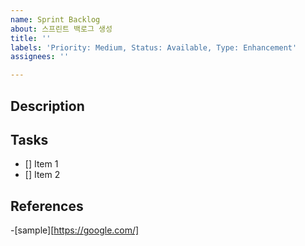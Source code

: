 ```yaml
---
name: Sprint Backlog
about: 스프린트 백로그 생성
title: ''
labels: 'Priority: Medium, Status: Available, Type: Enhancement'
assignees: ''

---
```


## Description

## Tasks

- [] Item 1
- [] Item 2

## References

-[sample][https://google.com/]
